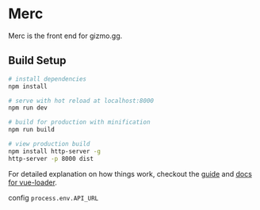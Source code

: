 # Merc

Merc is the front end for gizmo.gg.

## Build Setup

``` bash
# install dependencies
npm install

# serve with hot reload at localhost:8000
npm run dev

# build for production with minification
npm run build

# view production build
npm install http-server -g
http-server -p 8000 dist
```

For detailed explanation on how things work, checkout the [guide](http://vuejs-templates.github.io/webpack/) and [docs for vue-loader](http://vuejs.github.io/vue-loader).

config
`process.env.API_URL`
